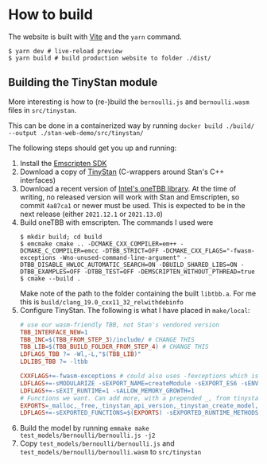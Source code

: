 # How to build

The website is built with [Vite](https://vitejs.dev/)
and the `yarn` command.

```shell
$ yarn dev # live-reload preview
$ yarn build # build production website to folder ./dist/
```

## Building the TinyStan module

More interesting is how to (re-)build the `bernoulli.js`
and `bernoulli.wasm` files in `src/tinystan`.

This can be done in a containerized way by running
`docker build ./build/ --output ./stan-web-demo/src/tinystan/`

The following steps should get you up and running:

1. Install the [Emscripten SDK](https://emscripten.org/docs/getting_started/downloads.html)
2. Download a copy of [TinyStan](https://github.com/WardBrian/tinystan) (C-wrappers around Stan's C++ interfaces)
3. Download a recent version of [Intel's oneTBB library](https://github.com/oneapi-src/oneTBB). At the time of writing,
no released version will work with Stan and Emscripten, so commit `4a87ca1` or newer must be used. This is expected to be in the next release
(either `2021.12.1` or `2021.13.0`)
4. Build oneTBB with emscripten. The commands I used were
   ```shell
   $ mkdir build; cd build
   $ emcmake cmake .. -DCMAKE_CXX_COMPILER=em++ -DCMAKE_C_COMPILER=emcc -DTBB_STRICT=OFF -DCMAKE_CXX_FLAGS="-fwasm-exceptions -Wno-unused-command-line-argument" -DTBB_DISABLE_HWLOC_AUTOMATIC_SEARCH=ON -DBUILD_SHARED_LIBS=ON -DTBB_EXAMPLES=OFF -DTBB_TEST=OFF -DEMSCRIPTEN_WITHOUT_PTHREAD=true
   $ cmake --build .
   ```
   Make note of the path to the folder containing the built `libtbb.a`. For me this is `build/clang_19.0_cxx11_32_relwithdebinfo`
5. Configure TinyStan. The following is what I have placed in `make/local`:
   ```makefile
   # use our wasm-friendly TBB, not Stan's vendored version
   TBB_INTERFACE_NEW=1
   TBB_INC=$(TBB_FROM_STEP_3)/include/ # CHANGE THIS
   TBB_LIB=$(TBB_BUILD_FOLDER_FROM_STEP_4) # CHANGE THIS
   LDFLAGS_TBB ?= -Wl,-L,"$(TBB_LIB)"
   LDLIBS_TBB ?= -ltbb

   CXXFLAGS+=-fwasm-exceptions # could also uses -fexceptions which is more compatible, but slower
   LDFLAGS+=-sMODULARIZE -sEXPORT_NAME=createModule -sEXPORT_ES6 -sENVIRONMENT=web
   LDFLAGS+=-sEXIT_RUNTIME=1 -sALLOW_MEMORY_GROWTH=1
   # Functions we want. Can add more, with a prepended _, from tinystan.h
   EXPORTS=_malloc,_free,_tinystan_api_version,_tinystan_create_model,_tinystan_destroy_error,_tinystan_destroy_model,_tinystan_get_error_message,_tinystan_get_error_type,_tinystan_model_num_free_params,_tinystan_model_param_names,_tinystan_sample,_tinystan_separator_char,_tinystan_stan_version
   LDFLAGS+=-sEXPORTED_FUNCTIONS=$(EXPORTS) -sEXPORTED_RUNTIME_METHODS=stringToUTF8,getValue,UTF8ToString,lengthBytesUTF8
   ```
6. Build the model by running `emmake make test_models/bernoulli/bernoulli.js -j2`
7. Copy `test_models/bernoulli/bernoulli.js` and `test_models/bernoulli/bernoulli.wasm` to `src/tinystan`
